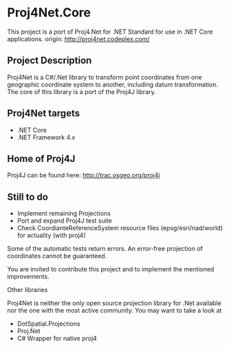 # Proj4Net.Core

This project is a port of Proj4.Net for .NET Standard for use in .NET Core applications. 
origin: http://proj4net.codeplex.com/

## Project Description

Proj4Net is a C#/.Net library to transform point coordinates from one geographic coordinate system to another, 
including datum transformation. The core of this library is a port of the Proj4J library.

## Proj4Net targets

* .NET Core
* .NET Framework 4.x

## Home of Proj4J

Proj4J can be found here: http://trac.osgeo.org/proj4j

## Still to do

* Implement remaining Projections
* Port and expand Proj4J test suite
* Check CoordianteReferenceSystem resource files (epsg/esri/nad/world) for actuality (with proj4)

Some of the automatic tests return errors. 
An error-free projection of coordinates cannot be guaranteed.

You are invited to contribute this project and to implement the mentioned improvements.

Other libraries

Proj4Net is neither the only open source projection library for .Net available nor the one with the most active 
community. You may want to take a look at

* DotSpatial.Projections
* Proj.Net
* C# Wrapper for native proj4